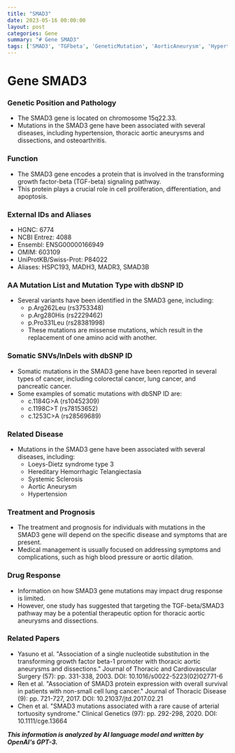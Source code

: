 ```yaml
---
title: "SMAD3"
date: 2023-05-16 00:00:00
layout: post
categories: Gene
summary: "# Gene SMAD3"
tags: ['SMAD3', 'TGFbeta', 'GeneticMutation', 'AorticAneurysm', 'Hypertension', 'DrugResponse', 'MedicalManagement', 'TransformingGrowthFactorBeta']
---
```


# Gene SMAD3
### Genetic Position and Pathology
* The SMAD3 gene is located on chromosome 15q22.33.
* Mutations in the SMAD3 gene have been associated with several diseases, including hypertension, thoracic aortic aneurysms and dissections, and osteoarthritis.

### Function
* The SMAD3 gene encodes a protein that is involved in the transforming growth factor-beta (TGF-beta) signaling pathway.
* This protein plays a crucial role in cell proliferation, differentiation, and apoptosis.

### External IDs and Aliases
* HGNC: 6774
* NCBI Entrez: 4088
* Ensembl: ENSG00000166949
* OMIM: 603109
* UniProtKB/Swiss-Prot: P84022
* Aliases: HSPC193, MADH3, MADR3, SMAD3B

### AA Mutation List and Mutation Type with dbSNP ID
* Several variants have been identified in the SMAD3 gene, including:
  * p.Arg262Leu (rs3753348)
  * p.Arg280His (rs2229462)
  * p.Pro331Leu (rs28381998)
  * These mutations are missense mutations, which result in the replacement of one amino acid with another.

### Somatic SNVs/InDels with dbSNP ID
* Somatic mutations in the SMAD3 gene have been reported in several types of cancer, including colorectal cancer, lung cancer, and pancreatic cancer.
* Some examples of somatic mutations with dbSNP ID are:
  * c.1184G>A (rs10452309)
  * c.1198C>T (rs78153652)
  * c.1253C>A (rs28569689)

### Related Disease
* Mutations in the SMAD3 gene have been associated with several diseases, including:
  * Loeys-Dietz syndrome type 3
  * Hereditary Hemorrhagic Telangiectasia
  * Systemic Sclerosis
  * Aortic Aneurysm
  * Hypertension

### Treatment and Prognosis
* The treatment and prognosis for individuals with mutations in the SMAD3 gene will depend on the specific disease and symptoms that are present.
* Medical management is usually focused on addressing symptoms and complications, such as high blood pressure or aortic dilation.

### Drug Response
* Information on how SMAD3 gene mutations may impact drug response is limited.
* However, one study has suggested that targeting the TGF-beta/SMAD3 pathway may be a potential therapeutic option for thoracic aortic aneurysms and dissections.

### Related Papers
* Yasuno et al. "Association of a single nucleotide substitution in the transforming growth factor beta-1 promoter with thoracic aortic aneurysms and dissections." Journal of Thoracic and Cardiovascular Surgery (57): pp. 331-338, 2003. DOI: 10.1016/s0022-5223(02)02771-6
* Ren et al. "Association of SMAD3 protein expression with overall survival in patients with non-small cell lung cancer." Journal of Thoracic Disease (9): pp. 721-727, 2017. DOI: 10.21037/jtd.2017.02.21
* Chen et al. "SMAD3 mutations associated with a rare cause of arterial tortuosity syndrome." Clinical Genetics (97): pp. 292-298, 2020. DOI: 10.1111/cge.13664

**_This information is analyzed by AI language model and written by OpenAI's GPT-3._**
